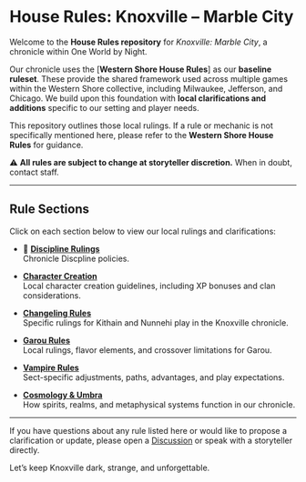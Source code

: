 # House Rules: Knoxville – Marble City

Welcome to the **House Rules repository** for *Knoxville: Marble City*, a chronicle within One World by Night.

Our chronicle uses the [**Western Shore House Rules**] as our **baseline ruleset**. These provide the shared framework used across multiple games within the Western Shore collective, including Milwaukee, Jefferson, and Chicago. We build upon this foundation with **local clarifications and additions** specific to our setting and player needs.

This repository outlines those local rulings. If a rule or mechanic is not specifically mentioned here, please refer to the **Western Shore House Rules** for guidance.

⚠️ **All rules are subject to change at storyteller discretion.** When in doubt, contact staff.

---

## Rule Sections

Click on each section below to view our local rulings and clarifications:

- 🧬 [**Discipline Rulings**](./discipline/README.md)  
  Chronicle Discpline policies.

- [**Character Creation**](./creation/README.md)  
  Local character creation guidelines, including XP bonuses and clan considerations.

- [**Changeling Rules**](./changeling/README.md)  
  Specific rulings for Kithain and Nunnehi play in the Knoxville chronicle.

- [**Garou Rules**](./garou/README.md)  
  Local rulings, flavor elements, and crossover limitations for Garou.

- [**Vampire Rules**](./vampire/README.md)  
  Sect-specific adjustments, paths, advantages, and play expectations.

- [**Cosmology & Umbra**](./cosmology/README.md)  
  How spirits, realms, and metaphysical systems function in our chronicle.

---

If you have questions about any rule listed here or would like to propose a clarification or update, please open a [Discussion](https://github.com/mckn-larp/house-rules/discussions) or speak with a storyteller directly.

Let’s keep Knoxville dark, strange, and unforgettable.
